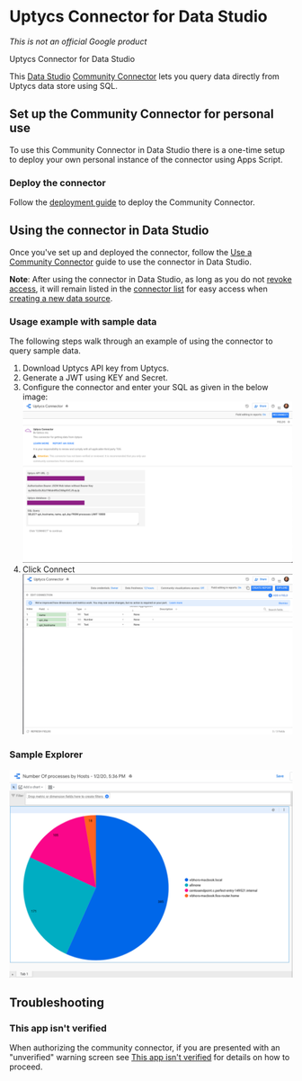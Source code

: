 # Uptycs Connector for Data Studio

*This is not an official Google product*

Uptycs Connector for Data Studio

This [Data Studio] [Community Connector] lets you query data directly from Uptycs data store using SQL.

## Set up the Community Connector for personal use

To use this Community Connector in Data Studio there is a one-time setup to
deploy your own personal instance of the connector using Apps Script.

### Deploy the connector
Follow the [deployment guide] to deploy the Community Connector.

## Using the connector in Data Studio

Once you've set up and deployed the connector, follow the
[Use a Community Connector] guide to use the connector in Data Studio.

**Note**: After using the connector in Data Studio, as long as you do not
[revoke access], it will remain listed in the [connector list] for easy access
when [creating a new data source].

### Usage example with sample data

The following steps walk through an example of using the connector to query
sample data. 

1. Download Uptycs API key from Uptycs. 
2. Generate a JWT using KEY and Secret.
3. Configure the connector and enter your SQL as given in the below image:
![Configure Connector](img/Uptycs_Connector_Configure.png)
4. Click Connect
![QuerExecution](img/QueryExecution.png)

### Sample Explorer
![Sample Explorer](img/Explorer_Snapshot.png)


## Troubleshooting

### This app isn't verified

When authorizing the community connector, if you are presented with an
"unverified" warning screen see [This app isn't verified] for details on how to
proceed.

[Data Studio]: https://datastudio.google.com
[Community Connector]: https://developers.google.com/datastudio/connector
[Uptycs]: https://www.uptycs.com
[deployment guide]: ../deploy.md
[Use a Community Connector]: https://developers.google.com/datastudio/connector/use
[revoke access]: https://support.google.com/datastudio/answer/9053467
[connector list]: https://datastudio.google.com/c/datasources/create
[creating a new data source]: https://support.google.com/datastudio/answer/6300774
[This app isn't verified]: ../verification.md
